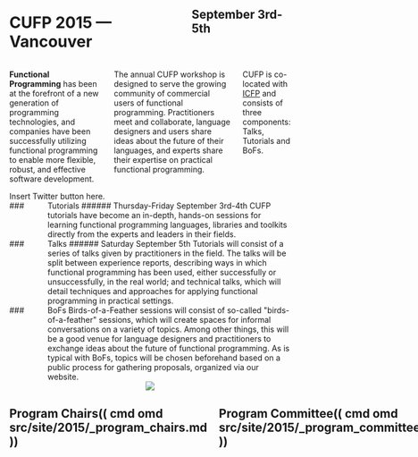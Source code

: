 <div style="background-image: url(img/943x200_panoramicelevation.jpg)">
<div class="row">
<div class="small-12 columns">
<h1>CUFP 2015 — Vancouver</h1>
<h2>September 3rd-5th</h2>
</div>
</div>
</div>

<div class="row" media:type="text/omd">
<div class="small-12 columns" media:type="text/omd">

**Functional Programming** has been at the forefront of a new
generation of programming technologies, and companies have been
successfully utilizing functional programming to enable more flexible,
robust, and effective software development.

The annual CUFP workshop is designed to serve the growing community of
commercial users of functional programming. Practitioners meet and
collaborate, language designers and users share ideas about the future
of their languages, and experts share their expertise on practical
functional programming.

CUFP is co-located with [ICFP](http://icfpconference.org/icfp2015/)
and consists of three components: Talks, Tutorials and BoFs.

</div>
</div>

<div class="row">

<div class="medium-6 columns">
Insert Twitter button here.
</div>

<div class="medium-6 columns">

</div>

</div>

<div class="row" media:type="text/omd">

<div class="medium-4 columns tutorial" media:type="text/omd">
### <i class="fi-laptop"></i> Tutorials
###### Thursday-Friday September 3rd-4th
CUFP tutorials have become an in-depth, hands-on sessions for learning functional programming languages, libraries and toolkits directly from the experts and leaders in their fields.
</div>

<div class="medium-4 columns talk" media:type="text/omd">
### <i class="fi-microphone"></i> Talks
###### Saturday September 5th
Tutorials will consist of a series of talks given by practitioners in
the field. The talks will be split between experience reports,
describing ways in which functional programming has been used, either
successfully or unsuccessfully, in the real world; and technical
talks, which will detail techniques and approaches for applying
functional programming in practical settings.
</div>

<div class="medium-4 columns bof" media:type="text/omd">
### <i class="flaticon-pen43"></i> BoFs
Birds-of-a-Feather sessions will consist of so-called
"birds-of-a-feather" sessions, which will create spaces for informal
conversations on a variety of topics. Among other things, this will be
a good venue for language designers and practitioners to exchange
ideas about the future of functional programming. As is typical with
BoFs, topics will be chosen beforehand based on a public process for
gathering proposals, organized via our website.
</div>

</div>

<div style="text-align:center" class="pane-dark" media:type="text/omd">
<img src="img/1024x400_vancouver.jpg" />
</div>

<div class="row" media:type="text/omd">
<div class="small-12 columns" media:type="text/omd">

## Program Chairs(( cmd omd src/site/2015/_program_chairs.md ))

## Program Committee(( cmd omd src/site/2015/_program_committee.md ))

## Tutorial Chair
- Thomas Arts (Quviq AB)

</div>
</div>
